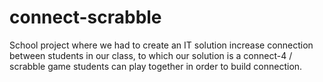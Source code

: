 # connect-scrabble
School project where we had to create an IT solution increase connection between students in our class, to which our solution is a connect-4 / scrabble game students can play together in order to build connection.
